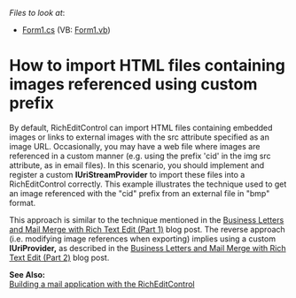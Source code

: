 <!-- default file list -->
*Files to look at*:

* [Form1.cs](./CS/Form1.cs) (VB: [Form1.vb](./VB/Form1.vb))
<!-- default file list end -->
# How to import HTML files containing images referenced using custom prefix


<p>By default, RichEditControl can import HTML files containing embedded images or links to external images with the src attribute specified as an image URL. Occasionally, you may have a web file where images are referenced in a custom manner (e.g. using the prefix 'cid' in the img src attribute, as in email files). In this scenario, you should implement and register a custom <strong>IUriStreamProvider</strong> to import these files into a RichEditControl correctly. This example illustrates the technique used to get an image referenced with the "cid" prefix from an external file in "bmp" format.</p><p>This approach is similar to the technique mentioned in the <a href="http://community.devexpress.com/blogs/theonewith/archive/2011/01/20/business-letters-and-mail-merge-with-rich-text-edit-part-1.aspx"><u>Business Letters and Mail Merge with Rich Text Edit (Part 1)</u></a> blog post. The reverse approach (i.e. modifying image references when exporting) implies using a custom <strong>IUriProvider</strong><strong>,</strong> as described in the <a href="http://community.devexpress.com/blogs/theonewith/archive/2011/01/20/business-letters-and-mail-merge-with-rich-text-edit-part-2.aspx"><u>Business Letters and Mail Merge with Rich Text Edit (Part 2)</u></a> blog post.</p><p><strong>See Also:</strong><br />
<a href="https://www.devexpress.com/Support/Center/p/E2216">Building a mail application with the RichEditControl</a></p>

<br/>


